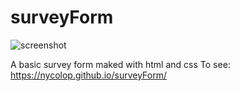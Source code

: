 # surveyForm

![screenshot](./screenshot.png)

A basic survey form maked with html and css
To see: https://nycolop.github.io/surveyForm/
